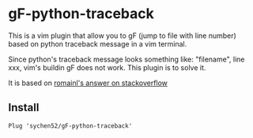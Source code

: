 # gF-python-traceback

This is a vim plugin that allow you to gF (jump to file with line number) based on python traceback message in a vim terminal.

Since python's traceback message looks something like: "filename", line xxx, vim's buildin gF does not work. This plugin is to solve it.

It is based on [romainl's answer on stackoverflow](https://stackoverflow.com/a/68437027/16999134)

## Install

```vim
Plug 'sychen52/gF-python-traceback'
```
